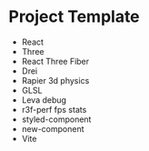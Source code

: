 # Project Template

-   React
-   Three
-   React Three Fiber
-   Drei
-   Rapier 3d physics
-   GLSL
-   Leva debug
-   r3f-perf fps stats
-   styled-component
-   new-component
-   Vite
